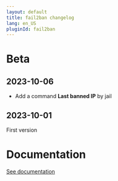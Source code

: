 ```yaml
---
layout: default
title: fail2ban changelog 
lang: en_US
pluginId: fail2ban
---
```


# Beta

## 2023-10-06

- Add a command **Last banned IP** by jail

## 2023-10-01

First version

# Documentation

[See documentation]({{site.baseurl}}/{{page.pluginId}}/{{page.lang}})
